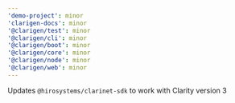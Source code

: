 ```yaml
---
'demo-project': minor
'clarigen-docs': minor
'@clarigen/test': minor
'@clarigen/cli': minor
'@clarigen/boot': minor
'@clarigen/core': minor
'@clarigen/node': minor
'@clarigen/web': minor
---
```


Updates `@hirosystems/clarinet-sdk` to work with Clarity version 3
